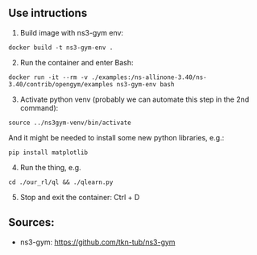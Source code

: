 ## Use intructions

1. Build image with ns3-gym env:

```
docker build -t ns3-gym-env .
```

2. Run the container and enter Bash:

```console
docker run -it --rm -v ./examples:/ns-allinone-3.40/ns-3.40/contrib/opengym/examples ns3-gym-env bash
```

3. Activate python venv (probably we can automate this step in the 2nd command):

```console
source ../ns3gym-venv/bin/activate
```

And it might be needed to install some new python libraries, e.g.:

```console
pip install matplotlib
```

4. Run the thing, e.g.

```console
cd ./our_rl/ql && ./qlearn.py
```

5. Stop and exit the container: Ctrl + D

## Sources:

- ns3-gym: https://github.com/tkn-tub/ns3-gym
